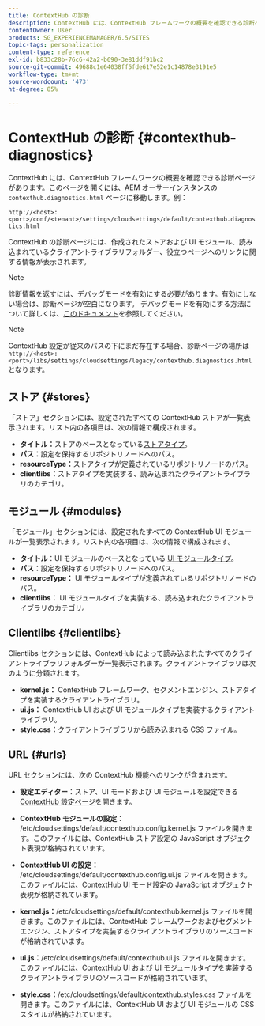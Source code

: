 ```yaml
---
title: ContextHub の診断
description: ContextHub には、ContextHub フレームワークの概要を確認できる診断ページがあります
contentOwner: User
products: SG_EXPERIENCEMANAGER/6.5/SITES
topic-tags: personalization
content-type: reference
exl-id: b833c28b-76c6-42a2-b690-3e81ddf91bc2
source-git-commit: 49688c1e64038ff5fde617e52e1c14878e3191e5
workflow-type: tm+mt
source-wordcount: '473'
ht-degree: 85%

---
```


# ContextHub の診断 {#contexthub-diagnostics}

ContextHub には、ContextHub フレームワークの概要を確認できる診断ページがあります。このページを開くには、AEM オーサーインスタンスの `contexthub.diagnostics.html` ページに移動します。例：

`http://<host>:<port>/conf/<tenant>/settings/cloudsettings/default/contexthub.diagnostics.html`

ContextHub の診断ページには、作成されたストアおよび UI モジュール、読み込まれているクライアントライブラリフォルダー、役立つページへのリンクに関する情報が表示されます。

>[!NOTE]
>
>診断情報を返すには、デバッグモードを有効にする必要があります。有効にしない場合は、診断ページが空白になります。 デバッグモードを有効にする方法について詳しくは、[このドキュメント](ch-configuring.md#debugging-contexthub)を参照してください。

>[!NOTE]
>
>ContextHub 設定が従来のパスの下にまだ存在する場合、診断ページの場所は `http://<host>:<port>/libs/settings/cloudsettings/legacy/contexthub.diagnostics.html` となります。

## ストア {#stores}

「ストア」セクションには、設定されたすべての ContextHub ストアが一覧表示されます。リスト内の各項目は、次の情報で構成されます。

* **タイトル：**&#x200B;ストアのベースとなっている[ストアタイプ](/help/sites-developing/ch-samplestores.md)。
* **パス：**&#x200B;設定を保持するリポジトリノードへのパス。
* **resourceType：**&#x200B;ストアタイプが定義されているリポジトリノードのパス。
* **clientlibs：**&#x200B;ストアタイプを実装する、読み込まれたクライアントライブラリのカテゴリ。

## モジュール {#modules}

「モジュール」セクションには、設定されたすべての ContextHub UI モジュールが一覧表示されます。リスト内の各項目は、次の情報で構成されます。

* **タイトル**：UI モジュールのベースとなっている [UI モジュールタイプ](/help/sites-developing/ch-samplemodules.md)。
* **パス：**&#x200B;設定を保持するリポジトリノードへのパス。
* **resourceType：** UI モジュールタイプが定義されているリポジトリノードのパス。
* **clientlibs：** UI モジュールタイプを実装する、読み込まれたクライアントライブラリのカテゴリ。

## Clientlibs {#clientlibs}

Clientlibs セクションには、ContextHub によって読み込まれたすべてのクライアントライブラリフォルダーが一覧表示されます。クライアントライブラリは次のように分類されます。

* **kernel.js：** ContextHub フレームワーク、セグメントエンジン、ストアタイプを実装するクライアントライブラリ。
* **ui.js：** ContextHub UI および UI モジュールタイプを実装するクライアントライブラリ。
* **style.css：**&#x200B;クライアントライブラリから読み込まれる CSS ファイル。

## URL {#urls}

URL セクションには、次の ContextHub 機能へのリンクが含まれます。

* **設定エディター**：ストア、UI モードおよび UI モジュールを設定できる [ContextHub 設定ページ](ch-configuring.md)を開きます。

* **ContextHub モジュールの設定：** /etc/cloudsettings/default/contexthub.config.kernel.js ファイルを開きます。このファイルには、ContextHub ストア設定の JavaScript オブジェクト表現が格納されています。
* **ContextHub UI の設定：** /etc/cloudsettings/default/contexthub.config.ui.js ファイルを開きます。このファイルには、ContextHub UI モード設定の JavaScript オブジェクト表現が格納されています。
* **kernel.js：**/etc/cloudsettings/default/contexthub.kernel.js ファイルを開きます。このファイルには、ContextHub フレームワークおよびセグメントエンジン、ストアタイプを実装するクライアントライブラリのソースコードが格納されています。
* **ui.js：**/etc/cloudsettings/default/contexthub.ui.js ファイルを開きます。このファイルには、ContextHub UI および UI モジュールタイプを実装するクライアントライブラリのソースコードが格納されています。
* **style.css：**/etc/cloudsettings/default/contexthub.styles.css ファイルを開きます。このファイルには、ContextHub UI および UI モジュールの CSS スタイルが格納されています。
